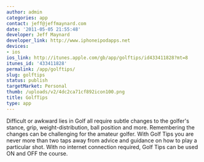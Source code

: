 ```yaml
---
author: admin
categories: app
contact: jeff@jeffmaynard.com
date: '2011-05-05 21:55:48'
developer: Jeff Maynard
developer_link: http://www.iphoneipodapps.net
devices: 
- ios
ios_link: http://itunes.apple.com/gb/app/golftips/id433411828?mt=8
itunes_id: '433411828'
permalink: /app/golftips/
slug: golftips
status: publish
targetMarket: Personal
thumb: /uploads/v2/4dc2ca71cf892icon100.png
title: GolfTips
type: app
---
```


Difficult or awkward lies in Golf all require subtle changes to the golfer's stance, grip, weight-distribution, ball position and more. Remembering the changes can be challenging for the amateur golfer. With Golf Tips you are never more than two taps away from advice and guidance on how to play a particular shot. With no internet connection required, Golf Tips can be used ON and OFF the course.